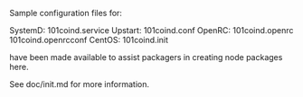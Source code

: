 Sample configuration files for:

SystemD: 101coind.service
Upstart: 101coind.conf
OpenRC:  101coind.openrc
         101coind.openrcconf
CentOS:  101coind.init

have been made available to assist packagers in creating node packages here.

See doc/init.md for more information.
